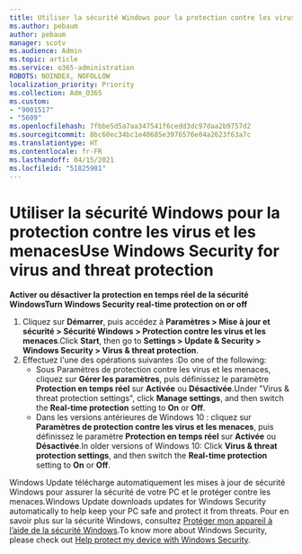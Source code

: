 ```yaml
---
title: Utiliser la sécurité Windows pour la protection contre les virus et les menaces
ms.author: pebaum
author: pebaum
manager: scotv
ms.audience: Admin
ms.topic: article
ms.service: o365-administration
ROBOTS: NOINDEX, NOFOLLOW
localization_priority: Priority
ms.collection: Adm_O365
ms.custom:
- "9001517"
- "5609"
ms.openlocfilehash: 7fbbe5d5a7aa347541f6cedd3dc97daa2b9757d2
ms.sourcegitcommit: 8bc60ec34bc1e40685e3976576e04a2623f63a7c
ms.translationtype: HT
ms.contentlocale: fr-FR
ms.lasthandoff: 04/15/2021
ms.locfileid: "51825981"
---
```

# <a name="use-windows-security-for-virus-and-threat-protection"></a><span data-ttu-id="ef6fb-102">Utiliser la sécurité Windows pour la protection contre les virus et les menaces</span><span class="sxs-lookup"><span data-stu-id="ef6fb-102">Use Windows Security for virus and threat protection</span></span>

<span data-ttu-id="ef6fb-103">**Activer ou désactiver la protection en temps réel de la sécurité Windows**</span><span class="sxs-lookup"><span data-stu-id="ef6fb-103">**Turn Windows Security real-time protection on or off**</span></span>

1. <span data-ttu-id="ef6fb-104">Cliquez sur **Démarrer**, puis accédez à **Paramètres > Mise à jour et sécurité > Sécurité Windows > Protection contre les virus et les menaces**.</span><span class="sxs-lookup"><span data-stu-id="ef6fb-104">Click **Start**, then go to **Settings > Update & Security > Windows Security > Virus & threat protection**.</span></span>
2. <span data-ttu-id="ef6fb-105">Effectuez l'une des opérations suivantes :</span><span class="sxs-lookup"><span data-stu-id="ef6fb-105">Do one of the following:</span></span>
    - <span data-ttu-id="ef6fb-106">Sous Paramètres de protection contre les virus et les menaces, cliquez sur **Gérer les paramètres**, puis définissez le paramètre **Protection en temps réel** sur **Activée** ou **Désactivée**.</span><span class="sxs-lookup"><span data-stu-id="ef6fb-106">Under "Virus & threat protection settings", click **Manage settings**, and then switch the **Real-time protection** setting to **On** or **Off**.</span></span>
    - <span data-ttu-id="ef6fb-107">Dans les versions antérieures de Windows 10 : cliquez sur **Paramètres de protection contre les virus et les menaces**, puis définissez le paramètre **Protection en temps réel** sur **Activée** ou **Désactivée**.</span><span class="sxs-lookup"><span data-stu-id="ef6fb-107">In older versions of Windows 10: Click **Virus & threat protection settings**, and then switch the **Real-time protection** setting to **On** or **Off**.</span></span>

<span data-ttu-id="ef6fb-108">Windows Update télécharge automatiquement les mises à jour de sécurité Windows pour assurer la sécurité de votre PC et le protéger contre les menaces.</span><span class="sxs-lookup"><span data-stu-id="ef6fb-108">Windows Update downloads updates for Windows Security automatically to help keep your PC safe and protect it from threats.</span></span> <span data-ttu-id="ef6fb-109">Pour en savoir plus sur la sécurité Windows, consultez [Protéger mon appareil à l’aide de la sécurité Windows](https://support.microsoft.com/help/17464/windows-10-help-protect-my-device-with-windows-security).</span><span class="sxs-lookup"><span data-stu-id="ef6fb-109">To know more about Windows Security, please check out [Help protect my device with Windows Security](https://support.microsoft.com/help/17464/windows-10-help-protect-my-device-with-windows-security).</span></span>

